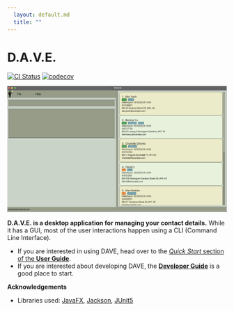 ```yaml
---
  layout: default.md
  title: ""
---
```


# D.A.V.E.

[![CI Status](https://github.com/se-edu/addressbook-level3/workflows/Java%20CI/badge.svg)](https://github.com/AY2324S1-CS2103T-F08-2/tp/actions/workflows/gradle.yml)
[![codecov](https://codecov.io/gh/se-edu/addressbook-level3/branch/master/graph/badge.svg)](https://codecov.io/gh/AY2324S1-CS2103T-F08-2/tp)

![Ui](images/Ui.png)

**D.A.V.E. is a desktop application for managing your contact details.** While it has a GUI, most of the user interactions happen using a CLI (Command Line Interface).

* If you are interested in using DAVE, head over to the [_Quick Start_ section of the **User Guide**](UserGuide.html#quick-start).
* If you are interested about developing DAVE, the [**Developer Guide**](DeveloperGuide.html) is a good place to start.


**Acknowledgements**

* Libraries used: [JavaFX](https://openjfx.io/), [Jackson](https://github.com/FasterXML/jackson), [JUnit5](https://github.com/junit-team/junit5)
